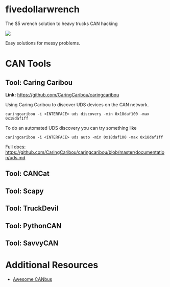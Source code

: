 # fivedollarwrench
The $5 wrench solution to heavy trucks CAN hacking

![](https://imgs.xkcd.com/comics/security.png)

Easy solutions for messy problems.

# CAN Tools


## Tool: Caring Caribou

**Link:**
https://github.com/CaringCaribou/caringcaribou

Using Caring Caribou to discover UDS devices on the CAN network.
```
caringcaribou -i <INTERFACE> uds discovery -min 0x18daf100 -max 0x18daf1ff
```

To do an automated UDS discovery you can try something like
```
caringcaribou -i <INTERFACE> uds auto -min 0x18daf100 -max 0x18daf1ff
```
Full docs:
https://github.com/CaringCaribou/caringcaribou/blob/master/documentation/uds.md


## Tool: CANCat

## Tool: Scapy

## Tool: TruckDevil

## Tool: PythonCAN

## Tool: SavvyCAN

# Additional Resources

* [Awesome CANbus](https://github.com/iDoka/awesome-canbus)
